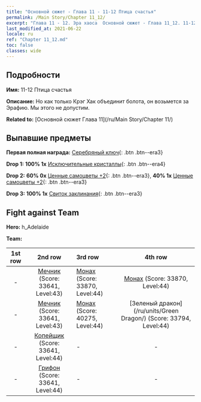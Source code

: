 ```yaml
---
title: "Основной сюжет - Глава 11 - 11-12 Птица счастья"
permalink: /Main Story/Chapter 11_12/
excerpt: "Глава 11 - 12. Эра хаоса  Основной сюжет - Глава 11_12. 11-12 Птица счастья"
last_modified_at: 2021-06-22
locale: ru
ref: "Chapter 11_12.md"
toc: false
classes: wide
---
```


## Подробности

 **Имя:** 11-12 Птица счастья

 **Описание:** Но как только Крэг Хак объединит болота, он возьмется за Эрафию. Мы этого не допустим.

 **Related to:** [Основной сюжет Глава 11](/ru/Main Story/Chapter 11/)

## Выпавшие предметы

 **Первая полная награда:** [Серебряный ключ](/ItemsRU/con_693/){: .btn .btn--era3}

 **Drop 1:** **100% 1x** [Исключительные кристаллы](/ItemsRU/mat_38/){: .btn .btn--era4}

 **Drop 2:** **60% 0x** [Ценные самоцветы +2](/ItemsRU/mat_30/){: .btn .btn--era3}, **40% 1x** [Ценные самоцветы +2](/ItemsRU/mat_30/){: .btn .btn--era3}

 **Drop 3:** **100% 1x** [Свиток заклинания](/ItemsRU/con_694/){: .btn .btn--era3}


## Fight against Team
 **Hero:** h_Adelaide

 **Team:**


  | 1st row | 2nd row | 3rd row | 4th row |
  |:----:|:----:|:----|:----:|
  | - | [Мечник](/ru/units/Swordsman/) (Score: 33641, Level:43)  | [Монах](/ru/units/Monk/) (Score: 33870, Level:44)  | [Монах](/ru/units/Monk/) (Score: 33870, Level:44)  |
  | - | [Мечник](/ru/units/Swordsman/) (Score: 33641, Level:43)  | [Монах](/ru/units/Monk/) (Score: 40275, Level:44)  | [Зеленый дракон](/ru/units/Green Dragon/) (Score: 33794, Level:44)  |
  | - | [Копейщик](/ru/units/Pikeman/) (Score: 33641, Level:44)  | - | - |
  | - | [Грифон](/ru/units/Griffin/) (Score: 33641, Level:44)  | - | - |


